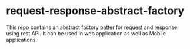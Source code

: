 # request-response-abstract-factory
This repo contains an abstract factory patter for request and response using rest API. It  can be used in web application as well as Mobile applications.

